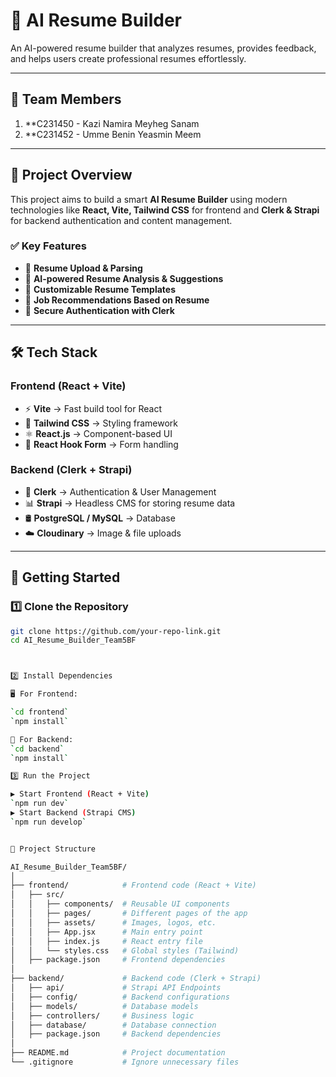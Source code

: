 # 🚀 AI Resume Builder  

An AI-powered resume builder that analyzes resumes, provides feedback, and helps users create professional resumes effortlessly.  

---

## 👥 Team Members  
1. **C231450 - Kazi Namira Meyheg Sanam 
2. **C231452 - Umme Benin Yeasmin Meem  

---

## 🌟 Project Overview  
This project aims to build a smart **AI Resume Builder** using modern technologies like **React, Vite, Tailwind CSS** for frontend and **Clerk & Strapi** for backend authentication and content management.  

### ✅ **Key Features**  
- 📝 **Resume Upload & Parsing**  
- 🎯 **AI-powered Resume Analysis & Suggestions**  
- 🎨 **Customizable Resume Templates**  
- 📌 **Job Recommendations Based on Resume**  
- 🔐 **Secure Authentication with Clerk**  

---

## 🛠️ Tech Stack  

### **Frontend (React + Vite)**  
- ⚡ **Vite** → Fast build tool for React  
- 🎨 **Tailwind CSS** → Styling framework  
- ⚛️ **React.js** → Component-based UI  
- 📜 **React Hook Form** → Form handling  

### **Backend (Clerk + Strapi)**  
- 🔐 **Clerk** → Authentication & User Management  
- 📊 **Strapi** → Headless CMS for storing resume data  
- 🛢️ **PostgreSQL / MySQL** → Database  
- ☁️ **Cloudinary** → Image & file uploads  

---

## 🚀 Getting Started  

### **1️⃣ Clone the Repository**  
```sh
git clone https://github.com/your-repo-link.git
cd AI_Resume_Builder_Team5BF



2️⃣ Install Dependencies

🖥️ For Frontend:

`cd frontend`
`npm install`

🔧 For Backend:
`cd backend`
`npm install`

3️⃣ Run the Project

▶️ Start Frontend (React + Vite)
`npm run dev`
▶️ Start Backend (Strapi CMS)
`npm run develop`


📌 Project Structure

AI_Resume_Builder_Team5BF/
│
├── frontend/            # Frontend code (React + Vite)
│   ├── src/
│   │   ├── components/  # Reusable UI components
│   │   ├── pages/       # Different pages of the app
│   │   ├── assets/      # Images, logos, etc.
│   │   ├── App.jsx      # Main entry point
│   │   ├── index.js     # React entry file
│   │   └── styles.css   # Global styles (Tailwind)
│   ├── package.json     # Frontend dependencies
│
├── backend/             # Backend code (Clerk + Strapi)
│   ├── api/             # Strapi API Endpoints
│   ├── config/          # Backend configurations
│   ├── models/          # Database models
│   ├── controllers/     # Business logic
│   ├── database/        # Database connection
│   ├── package.json     # Backend dependencies
│
├── README.md            # Project documentation
└── .gitignore           # Ignore unnecessary files

